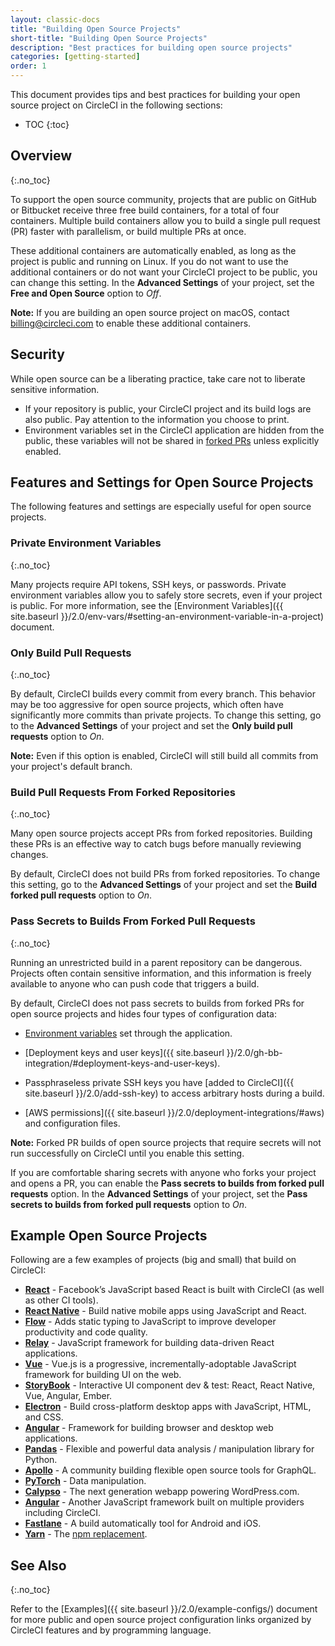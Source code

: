 ```yaml
---
layout: classic-docs
title: "Building Open Source Projects"
short-title: "Building Open Source Projects"
description: "Best practices for building open source projects"
categories: [getting-started]
order: 1
---
```


This document provides tips and best practices
for building your open source project on CircleCI in the following sections:

* TOC
{:toc}

## Overview
{:.no_toc}

To support the open source community,
projects that are public on GitHub or Bitbucket
receive three free build containers,
for a total of four containers.
Multiple build containers allow you
to build a single pull request (PR) faster with parallelism,
or build multiple PRs at once.

These additional containers are automatically enabled,
as long as the project is public and running on Linux.
If you do not want to use the additional containers
or do not want your CircleCI project to be public,
you can change this setting.
In the **Advanced Settings** of your project,
set the **Free and Open Source** option to _Off_.

**Note:**
If you are building an open source project on macOS,
contact billing@circleci.com to enable these additional containers.

## Security

While open source can be a liberating practice,
take care not to liberate sensitive information.

- If your repository is public,
your CircleCI project and its build logs are also public.
Pay attention to the information you choose to print.
- Environment variables set in the CircleCI application are hidden from the public,
these variables will not be shared in [forked PRs](#pass-secrets-to-builds-from-forked-pull-requests)
unless explicitly enabled.

## Features and Settings for Open Source Projects

The following features and settings are especially useful for open source projects.

### Private Environment Variables
{:.no_toc}

Many projects require API tokens, SSH keys, or passwords.
Private environment variables allow you
to safely store secrets,
even if your project is public.
For more information,
see the [Environment Variables]({{ site.baseurl }}/2.0/env-vars/#setting-an-environment-variable-in-a-project) document.

### Only Build Pull Requests
{:.no_toc}

By default, CircleCI builds every commit from every branch.
This behavior may be too aggressive for open source projects,
which often have significantly more commits than private projects.
To change this setting,
go to the **Advanced Settings** of your project
and set the **Only build pull requests** option to _On_.

**Note:**
Even if this option is enabled,
CircleCI will still build all commits from your project's default branch.

### Build Pull Requests From Forked Repositories
{:.no_toc}

Many open source projects accept PRs from forked repositories.
Building these PRs is an effective way
to catch bugs before manually reviewing changes.

By default, CircleCI does not build PRs from forked repositories.
To change this setting,
go to the **Advanced Settings** of your project
and set the **Build forked pull requests** option to _On_.

### Pass Secrets to Builds From Forked Pull Requests
{:.no_toc}

Running an unrestricted build in a parent repository can be dangerous.
Projects often contain sensitive information,
and this information is freely available to anyone
who can push code that triggers a build.

By default, CircleCI does not pass secrets to builds from forked PRs for open source projects
and hides four types of configuration data:

- [Environment variables](#private-environment-variables) set through the application.

- [Deployment keys and user keys]({{ site.baseurl }}/2.0/gh-bb-integration/#deployment-keys-and-user-keys).

- Passphraseless private SSH keys you have [added to CircleCI]({{ site.baseurl }}/2.0/add-ssh-key)
to access arbitrary hosts during a build.

- [AWS permissions]({{ site.baseurl }}/2.0/deployment-integrations/#aws) and configuration files.

**Note:**
Forked PR builds of open source projects that require secrets
will not run successfully on CircleCI until you enable this setting.

If you are comfortable sharing secrets with anyone who forks your project and opens a PR,
you can enable the **Pass secrets to builds from forked pull requests** option.
In the **Advanced Settings** of your project,
set the **Pass secrets to builds from forked pull requests** option to _On_.

## Example Open Source Projects 

Following are a few examples of projects (big and small) that build on CircleCI:

- **[React](https://github.com/facebook/react)** - Facebook’s JavaScript based React is built with CircleCI (as well as other CI tools). 
- **[React Native](https://github.com/facebook/react-native/)** - Build native mobile apps using JavaScript and React.
- **[Flow](https://github.com/facebook/flow/)** - Adds static typing to JavaScript to improve developer productivity and code quality.
- **[Relay](https://github.com/facebook/relay)** - JavaScript framework for building data-driven React applications. 
- **[Vue](https://github.com/vuejs/vue)** -  Vue.js is a progressive, incrementally-adoptable JavaScript framework for building UI on the web.
- **[StoryBook](https://github.com/storybooks/storybook)** - Interactive UI component dev & test: React, React Native, Vue, Angular, Ember.
- **[Electron](https://github.com/electron/electron)** - Build cross-platform desktop apps with JavaScript, HTML, and CSS.
- **[Angular](https://github.com/angular/angular)** - Framework for building browser and desktop web applications.
- **[Pandas](https://github.com/pandas-dev/pandas)** - Flexible and powerful data analysis / manipulation library for Python.
- **[Apollo](https://github.com/apollographql)** - A community building flexible open source tools for GraphQL.
- **[PyTorch](https://github.com/pytorch/pytorch)** - Data manipulation.
- **[Calypso](https://github.com/Automattic/wp-calypso)** - The next generation webapp powering WordPress.com.
- **[Angular](https://github.com/angular/angular)** - Another JavaScript framework built on multiple providers including CircleCI.
- **[Fastlane](https://github.com/fastlane/fastlane)** - A build automatically tool for Android and iOS.
- **[Yarn](https://github.com/yarnpkg/yarn)** - The [npm replacement](https://circleci.com/blog/why-are-developers-moving-to-yarn/).

## See Also
{:.no_toc}

Refer to the [Examples]({{ site.baseurl }}/2.0/example-configs/) document for more public and open source project configuration links organized by CircleCI features and by programming language.
